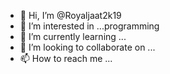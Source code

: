 - 👋 Hi, I’m @Royaljaat2k19
- 👀 I’m interested in ...programming
- 🌱 I’m currently learning ...
- 💞️ I’m looking to collaborate on ...
- 📫 How to reach me ...

<!---
Royaljaat2k19/Royaljaat2k19 is a ✨ special ✨ repository because its `README.md` (this file) appears on your GitHub profile.
You can click the Preview link to take a look at your changes.
--->
